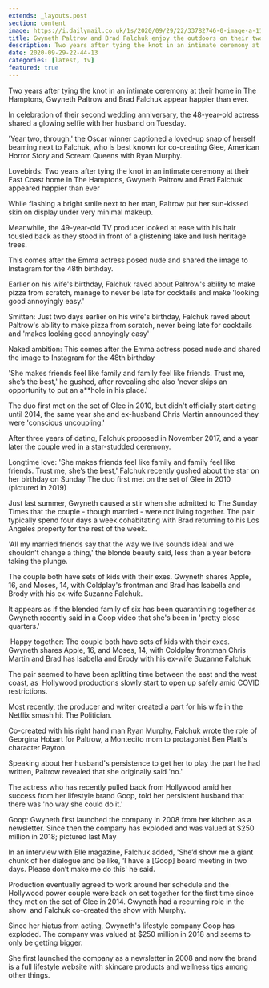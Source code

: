```yaml
---
extends: _layouts.post
section: content
image: https://i.dailymail.co.uk/1s/2020/09/29/22/33782746-0-image-a-115_1601413790883.jpg 
title: Gwyneth Paltrow and Brad Falchuk enjoy the outdoors on their two-year wedding anniversary 
description: Two years after tying the knot in an intimate ceremony at their East Coast home in The Hamptons, Gwyneth Paltrow and Brad Falchuk appeared happier than ever. 
date: 2020-09-29-22-44-13 
categories: [latest, tv] 
featured: true 
--- 
```

Two years after tying the knot in an intimate ceremony at their home in The Hamptons, Gwyneth Paltrow and Brad Falchuk appear happier than ever. 

In celebration of their second wedding anniversary, the 48-year-old actress shared a glowing selfie with her husband on Tuesday. 

'Year two, through,' the Oscar winner captioned a loved-up snap of herself beaming next to Falchuk, who is best known for co-creating Glee, American Horror Story and Scream Queens with Ryan Murphy. 

Lovebirds: Two years after tying the knot in an intimate ceremony at their East Coast home in The Hamptons, Gwyneth Paltrow and Brad Falchuk appeared happier than ever

While flashing a bright smile next to her man, Paltrow put her sun-kissed skin on display under very minimal makeup. 

Meanwhile, the 49-year-old TV producer looked at ease with his hair tousled back as they stood in front of a glistening lake and lush heritage trees. 

This comes after the Emma actress posed nude and shared the image to Instagram for the 48th birthday.

Earlier on his wife's birthday, Falchuk raved about Paltrow's ability to make pizza from scratch, manage to never be late for cocktails and make 'looking good annoyingly easy.'

Smitten: Just two days earlier on his wife's birthday, Falchuk raved about Paltrow's ability to make pizza from scratch, never being late for cocktails and 'makes looking good annoyingly easy'

Naked ambition: This comes after the Emma actress posed nude and shared the image to Instagram for the 48th birthday

'She makes friends feel like family and family feel like friends. Trust me, she’s the best,' he gushed, after revealing she also 'never skips an opportunity to put an a**hole in his place.' 

The duo first met on the set of Glee in 2010, but didn't officially start dating until 2014, the same year she and ex-husband Chris Martin announced they were 'conscious uncoupling.'  

After three years of dating, Falchuk proposed in November 2017, and a year later the couple wed in a star-studded ceremony. 

Longtime love: 'She makes friends feel like family and family feel like friends. Trust me, she’s the best,' Falchuk recently gushed about the star on her birthday on Sunday The duo first met on the set of Glee in 2010 (pictured in 2019)

Just last summer, Gwyneth caused a stir when she admitted to The Sunday Times that the couple - though married - were not living together. The pair typically spend four days a week cohabitating with Brad returning to his Los Angeles property for the rest of the week. 

'All my married friends say that the way we live sounds ideal and we shouldn’t change a thing,' the blonde beauty said, less than a year before taking the plunge. 

The couple both have sets of kids with their exes. Gwyneth shares Apple, 16, and Moses, 14, with Coldplay's frontman and Brad has Isabella and Brody with his ex-wife Suzanne Falchuk. 

It appears as if the blended family of six has been quarantining together as Gwyneth recently said in a Goop video that she's been in 'pretty close quarters.'   

 Happy together: The couple both have sets of kids with their exes. Gwyneth shares Apple, 16, and Moses, 14, with Coldplay frontman Chris Martin and Brad has Isabella and Brody with his ex-wife Suzanne Falchuk

The pair seemed to have been splitting time between the east and the west coast, as  Hollywood productions slowly start to open up safely amid COVID restrictions.  

Most recently, the producer and writer created a part for his wife in the Netflix smash hit The Politician.  

Co-created with his right hand man Ryan Murphy, Falchuk wrote the role of Georgina Hobart for Paltrow, a Montecito mom to protagonist Ben Platt's character Payton. 

Speaking about her husband's persistence to get her to play the part he had written, Paltrow revealed that she originally said 'no.' 

The actress who has recently pulled back from Hollywood amid her success from her lifestyle brand Goop, told her persistent husband that there was 'no way she could do it.' 

Goop: Gwyneth first launched the company in 2008 from her kitchen as a newsletter. Since then the company has exploded and was valued at $250 million in 2018; pictured last May 

In an interview with Elle magazine, Falchuk added, 'She’d show me a giant chunk of her dialogue and be like, ‘I have a [Goop] board meeting in two days. Please don’t make me do this' he said. 

Production eventually agreed to work around her schedule and the Hollywood power couple were back on set together for the first time since they met on the set of Glee in 2014. Gwyneth had a recurring role in the show  and Falchuk co-created the show with Murphy. 

Since her hiatus from acting, Gwyneth's lifestyle company Goop has exploded. The company was valued at $250 million in 2018 and seems to only be getting bigger. 

She first launched the company as a newsletter in 2008 and now the brand is a full lifestyle website with skincare products and wellness tips among other things. 


